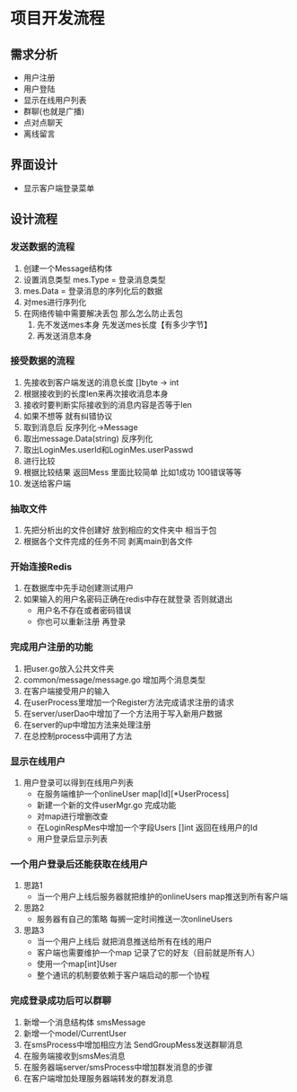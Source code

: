# 项目开发流程

## 需求分析
- 用户注册
- 用户登陆
- 显示在线用户列表
- 群聊(也就是广播)
- 点对点聊天
- 离线留言

## 界面设计
- 显示客户端登录菜单

## 设计流程

### 发送数据的流程
1. 创建一个Message结构体
2. 设置消息类型 mes.Type = 登录消息类型
3. mes.Data = 登录消息的序列化后的数据
4. 对mes进行序列化
5. 在网络传输中需要解决丢包 那么怎么防止丢包
   1. 先不发送mes本身 先发送mes长度【有多少字节】
   2. 再发送消息本身

### 接受数据的流程
1. 先接收到客户端发送的消息长度 []byte -> int
2. 根据接收到的长度len来再次接收消息本身
3. 接收时要判断实际接收到的消息内容是否等于len
4. 如果不想等 就有纠错协议
5. 取到消息后 反序列化->Message
6. 取出message.Data(string) 反序列化
7. 取出LoginMes.userId和LoginMes.userPasswd
8. 进行比较
9. 根据比较结果 返回Mess 里面比较简单 比如1成功 100错误等等
10. 发送给客户端

### 抽取文件
1. 先把分析出的文件创建好 放到相应的文件夹中 相当于包
2. 根据各个文件完成的任务不同 剥离main到各文件

### 开始连接Redis
1. 在数据库中先手动创建测试用户
2. 如果输入的用户名密码正确在redis中存在就登录 否则就退出
   - 用户名不存在或者密码错误
   - 你也可以重新注册 再登录

### 完成用户注册的功能
1. 把user.go放入公共文件夹
2. common/message/message.go 增加两个消息类型
3. 在客户端接受用户的输入
4. 在userProcess里增加一个Register方法完成请求注册的请求
5. 在server/userDao中增加了一个方法用于写入新用户数据
6. 在server的up中增加方法来处理注册
7. 在总控制process中调用了方法

### 显示在线用户
1. 用户登录可以得到在线用户列表
   - 在服务端维护一个onlineUser map[Id][*UserProcess]
   - 新建一个新的文件userMgr.go 完成功能
   - 对map进行增删改查
   - 在LoginRespMes中增加一个字段Users []int 返回在线用户的Id
   - 用户登录后显示列表

### 一个用户登录后还能获取在线用户
1. 思路1
   - 当一个用户上线后服务器就把维护的onlineUsers map推送到所有客户端
2. 思路2
   - 服务器有自己的策略 每搁一定时间推送一次onlineUsers
3. 思路3
   - 当一个用户上线后 就把消息推送给所有在线的用户
   - 客户端也需要维护一个map 记录了它的好友（目前就是所有人）
   - 使用一个map[int]User
   - 整个通讯的机制要依赖于客户端启动的那一个协程

### 完成登录成功后可以群聊
1. 新增一个消息结构体 smsMessage
2. 新增一个model/CurrentUser
3. 在smsProcess中增加相应方法 SendGroupMess发送群聊消息
4. 在服务端接收到smsMes消息
5. 在服务器端server/smsProcess中增加群发消息的步骤
6. 在客户端增加处理服务器端转发的群发消息